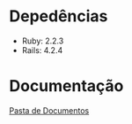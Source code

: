 # Depedências

+ Ruby: 2.2.3
+ Rails: 4.2.4

# Documentação

[Pasta de Documentos](https://drive.google.com/open?id=0B9U4bv4C6b0ySGRGVUlHQkZYV28)